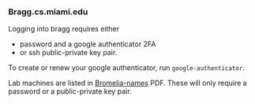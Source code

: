 ### Bragg.cs.miami.edu

Logging into bragg requires either
- password and a google authenticator 2FA
- or ssh public-private key pair. 

To create or renew your google authenticator, run `google-authenticator`.

Lab machines are listed in [Bromelia-names](https://github.com/csc-department/info/blob/main/bromelia-names.pdf) PDF. These will only require a password or a public-private key pair.

